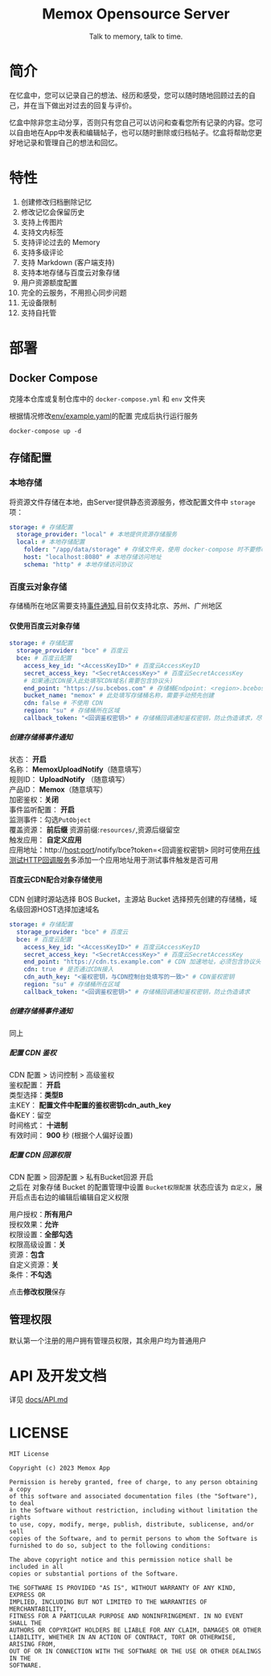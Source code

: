 <center>
<h1>Memox Opensource Server</h1>

Talk to memory, talk to time.
</center>

# 简介

在忆盒中，您可以记录自己的想法、经历和感受，您可以随时随地回顾过去的自己，并在当下做出对过去的回复与评价。

忆盒中除非您主动分享，否则只有您自己可以访问和查看您所有记录的内容。您可以自由地在App中发表和编辑帖子，也可以随时删除或归档帖子。忆盒将帮助您更好地记录和管理自己的想法和回忆。

# 特性

1. 创建修改归档删除记忆
2. 修改记忆会保留历史
3. 支持上传图片
4. 支持文内标签
5. 支持评论过去的 Memory
6. 支持多级评论
7. 支持 Markdown (客户端支持)
8. 支持本地存储与百度云对象存储
9. 用户资源额度配置
10. 完全的云服务，不用担心同步问题
11. 无设备限制
12. 支持自托管

# 部署

## Docker Compose

克隆本仓库或复制仓库中的 `docker-compose.yml` 和 `env` 文件夹

根据情况修改[env/example.yaml](env/example.yaml)的配置
完成后执行运行服务

```shell
docker-compose up -d
```

## 存储配置

### 本地存储

将资源文件存储在本地，由Server提供静态资源服务，修改配置文件中 `storage` 项：

```yaml
storage: # 存储配置
  storage_provider: "local" # 本地提供资源存储服务
  local: # 本地存储配置
    folder: "/app/data/storage" # 存储文件夹，使用 docker-compose 时不要修改该项
    host: "localhost:8080" # 本地存储访问地址
    schema: "http" # 本地存储访问协议
```

### 百度云对象存储

存储桶所在地区需要支持[事件通知](https://cloud.baidu.com/doc/BOS/s/kjwvyr7st),目前仅支持北京、苏州、广州地区

#### 仅使用百度云对象存储

```yaml
storage: # 存储配置
  storage_provider: "bce" # 百度云
  bce: # 百度云配置
    access_key_id: "<AccessKeyID>" # 百度云AccessKeyID
    secret_access_key: "<SecretAccessKey>" # 百度云SecretAccessKey
    # 如果通过CDN接入此处填写CDN域名(需要包含协议头)
    end_point: "https://su.bcebos.com" # 存储桶Endpoint: <region>.bcebos.com，如需使用 https 协议请添加 https 协议头，如：https://<region>.bcebos.com
    bucket_name: "memox" # 此处填写存储桶名称，需要手动预先创建
    cdn: false # 不使用 CDN
    region: "su" # 存储桶所在区域
    callback_token: "<回调鉴权密钥>" # 存储桶回调通知鉴权密钥，防止伪造请求，尽可能只包含数字与字母避免影响URL参数的解析
```

##### 创建存储桶事件通知

状态： **开启**  
名称： **MemoxUploadNotify**（随意填写）  
规则ID： **UploadNotify** （随意填写）  
产品ID： **Memox**（随意填写）  
加密鉴权：**关闭**  
事件监听配置： **开启**  
监测事件：勾选`PutObject`  
覆盖资源： **前后缀** 资源前缀:`resources/`,资源后缀留空  
触发应用： **自定义应用**  
应用地址：http://<host:port>/notify/bce?token=<回调鉴权密钥>
同时可使用[在线测试HTTP回调服务](https://hooks.upyun.com)多添加一个应用地址用于测试事件触发是否可用

#### 百度云CDN配合对象存储使用

CDN 创建时源站选择 BOS Bucket，主源站 Bucket 选择预先创建的存储桶，域名级回源HOST选择加速域名

```yaml
storage: # 存储配置
  storage_provider: "bce" # 百度云
  bce: # 百度云配置
    access_key_id: "<AccessKeyID>" # 百度云AccessKeyID
    secret_access_key: "<SecretAccessKey>" # 百度云SecretAccessKey
    end_point: "https://cdn.ts.example.com" # CDN 加速地址，必须包含协议头
    cdn: true # 是否通过CDN接入
    cdn_auth_key: "<鉴权密钥，与CDN控制台处填写的一致>" # CDN鉴权密钥
    region: "su" # 存储桶所在区域
    callback_token: "<回调鉴权密钥>" # 存储桶回调通知鉴权密钥，防止伪造请求
```

##### 创建存储桶事件通知

同上

##### 配置 CDN 鉴权

CDN 配置 > 访问控制 > 高级鉴权  
鉴权配置： **开启**  
类型选择：**类型B**  
主KEY： **配置文件中配置的鉴权密钥cdn_auth_key**  
备KEY：留空  
时间格式： **十进制**  
有效时间： **900** 秒 (根据个人偏好设置)

##### 配置 CDN 回源权限

CDN 配置 > 回源配置 > 私有Bucket回源 开启  
之后在 对象存储 Bucket 的配置管理中设置 `Bucket权限配置` 状态应该为 `自定义`，展开后点击右边的编辑后编辑自定义权限

用户授权：**所有用户**  
授权效果：**允许**  
权限设置：**全部勾选**  
权限高级设置：**关**  
资源：**包含**  
自定义资源：**关**  
条件：**不勾选**

点击**修改权限**保存

## 管理权限

默认第一个注册的用户拥有管理员权限，其余用户均为普通用户

# API 及开发文档

详见 [docs/API.md](docs/API.md)

# LICENSE

```
MIT License

Copyright (c) 2023 Memox App

Permission is hereby granted, free of charge, to any person obtaining a copy
of this software and associated documentation files (the "Software"), to deal
in the Software without restriction, including without limitation the rights
to use, copy, modify, merge, publish, distribute, sublicense, and/or sell
copies of the Software, and to permit persons to whom the Software is
furnished to do so, subject to the following conditions:

The above copyright notice and this permission notice shall be included in all
copies or substantial portions of the Software.

THE SOFTWARE IS PROVIDED "AS IS", WITHOUT WARRANTY OF ANY KIND, EXPRESS OR
IMPLIED, INCLUDING BUT NOT LIMITED TO THE WARRANTIES OF MERCHANTABILITY,
FITNESS FOR A PARTICULAR PURPOSE AND NONINFRINGEMENT. IN NO EVENT SHALL THE
AUTHORS OR COPYRIGHT HOLDERS BE LIABLE FOR ANY CLAIM, DAMAGES OR OTHER
LIABILITY, WHETHER IN AN ACTION OF CONTRACT, TORT OR OTHERWISE, ARISING FROM,
OUT OF OR IN CONNECTION WITH THE SOFTWARE OR THE USE OR OTHER DEALINGS IN THE
SOFTWARE.
```